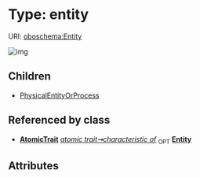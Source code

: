 
# Type: entity




URI: [oboschema:Entity](http://purl.obolibrary.org/oboschema/Entity)


![img](http://yuml.me/diagram/nofunky;dir:TB/class/[PhysicalEntityOrProcess],[AtomicTrait]++-%20characteristic%20of%200..1>[Entity],[Entity]^-[PhysicalEntityOrProcess],[AtomicTrait])

## Children

 * [PhysicalEntityOrProcess](PhysicalEntityOrProcess.md)

## Referenced by class

 *  **[AtomicTrait](AtomicTrait.md)** *[atomic trait➞characteristic of](atomic_trait_characteristic_of.md)*  <sub>OPT</sub>  **[Entity](Entity.md)**

## Attributes

